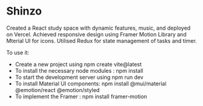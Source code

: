 # Shinzo
<p>Created a React study space with dynamic features, music, and deployed on Vercel. Achieved responsive design using Framer Motion Library and Mterial UI for icons. Utilised Redux for state management of tasks and timer.</p>

To use it:
<ul>
 <li>Create a new project using npm create vite@latest</li> 
<li> To install the necessary node modules : npm install </li>
<li>To start the development server using npm run dev</li>
<li>To install Material UI components: npm install @mui/material @emotion/react @emotion/styled </li>
<li>To implement the Framer : npm install framer-motion</li>
</ul>

